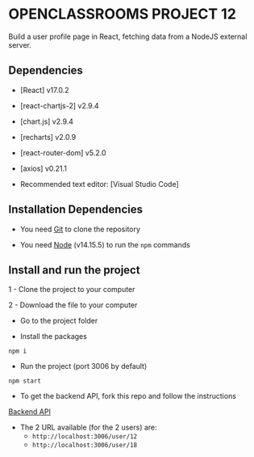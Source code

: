 # OPENCLASSROOMS PROJECT 12

Build a user profile page in React, fetching data from a NodeJS external server.

## Dependencies

- [React] v17.0.2

- [react-chartjs-2] v2.9.4

- [chart.js] v2.9.4

- [recharts] v2.0.9

- [react-router-dom] v5.2.0

- [axios] v0.21.1

- Recommended text editor: [Visual Studio Code]

## Installation Dependencies

- You need [Git](https://git-scm.com/) to clone the repository

- You need [Node](https://nodejs.org/en/) (v14.15.5) to run the `npm` commands

## Install and run the project

1 - Clone the project to your computer

2 - Download the file to your computer

- Go to the project folder

- Install the packages

`npm i`

- Run the project (port 3006 by default)

`npm start`

- To get the backend API, fork this repo and follow the instructions

[Backend API](https://github.com/OpenClassrooms-Student-Center/P9-front-end-dashboard)

- The 2 URL available (for the 2 users) are:
  - `http://localhost:3006/user/12`
  - `http://localhost:3006/user/18`
